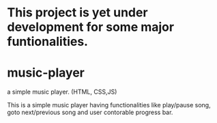 # This project is yet under development for some major funtionalities.
# music-player
a simple music player. (HTML, CSS,JS)

This is a simple music player having functionalities like play/pause song, goto next/previous song and user contorable progress bar. 